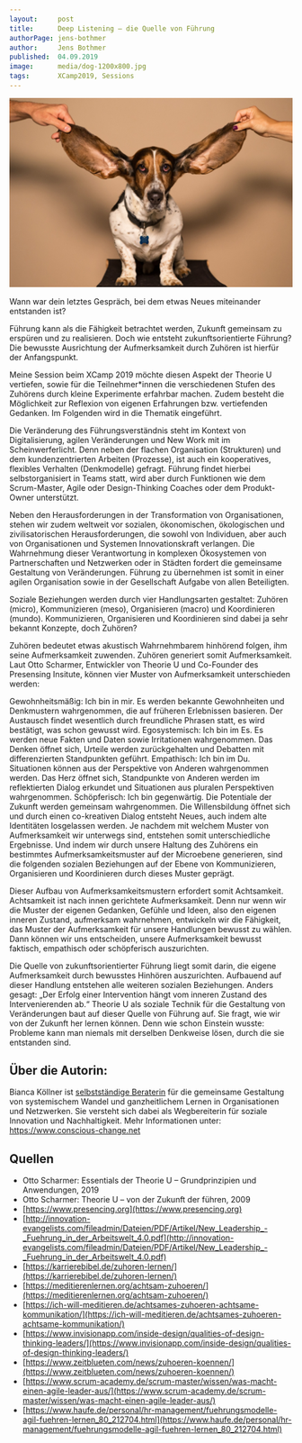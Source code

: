```yaml
---
layout:     post
title:      Deep Listening – die Quelle von Führung
authorPage: jens-bothmer
author:     Jens Bothmer
published:  04.09.2019
image:      media/dog-1200x800.jpg
tags:       XCamp2019, Sessions
---
```


![alt text](media/dog-1200x800.jpg)

Wann war dein letztes Gespräch, bei dem etwas Neues miteinander entstanden ist?

Führung kann als die Fähigkeit betrachtet werden, Zukunft gemeinsam zu erspüren und zu realisieren. Doch wie entsteht zukunftsorientierte Führung? Die bewusste Ausrichtung der Aufmerksamkeit durch Zuhören ist hierfür der Anfangspunkt.

Meine Session beim XCamp 2019 möchte diesen Aspekt der Theorie U vertiefen, sowie für die Teilnehmer*innen die verschiedenen Stufen des Zuhörens durch kleine Experimente erfahrbar machen. Zudem besteht die Möglichkeit zur Reflexion von eigenen Erfahrungen bzw. vertiefenden Gedanken. Im Folgenden wird in die Thematik eingeführt.

Die Veränderung des Führungsverständnis steht im Kontext von Digitalisierung, agilen Veränderungen und New Work mit im Scheinwerferlicht. Denn neben der flachen Organisation (Strukturen) und dem kundenzentrierten Arbeiten (Prozesse), ist auch ein kooperatives, flexibles Verhalten (Denkmodelle) gefragt. Führung findet hierbei selbstorganisiert in Teams statt, wird aber durch Funktionen wie dem Scrum-Master, Agile oder Design-Thinking Coaches oder dem Produkt-Owner unterstützt.

Neben den Herausforderungen in der Transformation von Organisationen, stehen wir zudem weltweit vor sozialen, ökonomischen, ökologischen und zivilisatorischen Herausforderungen, die sowohl von Individuen, aber auch von Organisationen und Systemen Innovationskraft verlangen. Die Wahrnehmung dieser Verantwortung in komplexen Ökosystemen von Partnerschaften und Netzwerken oder in Städten fordert die gemeinsame Gestaltung von Veränderungen. Führung zu übernehmen ist somit in einer agilen Organisation sowie in der Gesellschaft Aufgabe von allen Beteiligten.

Soziale Beziehungen werden durch vier Handlungsarten gestaltet: Zuhören (micro), Kommunizieren (meso), Organisieren (macro) und Koordinieren (mundo). Kommunizieren, Organisieren und Koordinieren sind dabei ja sehr bekannt Konzepte, doch Zuhören?

Zuhören bedeutet etwas akustisch Wahrnehmbarem hinhörend folgen, ihm seine Aufmerksamkeit zuwenden. Zuhören generiert somit Aufmerksamkeit. Laut Otto Scharmer, Entwickler von Theorie U und Co-Founder des Presensing Insitute, können vier Muster von Aufmerksamkeit unterschieden werden:

Gewohnheitsmäßig: Ich bin in mir. Es werden bekannte Gewohnheiten und Denkmustern wahrgenommen, die auf früheren Erlebnissen basieren. Der Austausch findet wesentlich durch freundliche Phrasen statt, es wird bestätigt, was schon gewusst wird.
Egosystemisch: Ich bin im Es. Es werden neue Fakten und Daten sowie Irritationen wahrgenommen. Das Denken öffnet sich, Urteile werden zurückgehalten und Debatten mit differenzierten Standpunkten geführt.
Empathisch: Ich bin im Du. Situationen können aus der Perspektive von Anderen wahrgenommen werden. Das Herz öffnet sich, Standpunkte von Anderen werden im reflektierten Dialog erkundet und Situationen aus pluralen Perspektiven wahrgenommen.
Schöpferisch: Ich bin gegenwärtig. Die Potentiale der Zukunft werden gemeinsam wahrgenommen. Die Willensbildung öffnet sich und durch einen co-kreativen Dialog entsteht Neues, auch indem alte Identitäten losgelassen werden.
Je nachdem mit welchem Muster von Aufmerksamkeit wir unterwegs sind, entstehen somit unterschiedliche Ergebnisse. Und indem wir durch unsere Haltung des Zuhörens ein bestimmtes Aufmerksamkeitsmuster auf der Microebene generieren, sind die folgenden sozialen Beziehungen auf der Ebene von Kommunizieren, Organisieren und Koordinieren durch dieses Muster geprägt.

Dieser Aufbau von Aufmerksamkeitsmustern erfordert somit Achtsamkeit. Achtsamkeit ist nach innen gerichtete Aufmerksamkeit. Denn nur wenn wir die Muster der eigenen Gedanken, Gefühle und Ideen, also den eigenen inneren Zustand, aufmerksam wahrnehmen, entwickeln wir die Fähigkeit, das Muster der Aufmerksamkeit für unsere Handlungen bewusst zu wählen. Dann können wir uns entscheiden, unsere Aufmerksamkeit bewusst faktisch, empathisch oder schöpferisch auszurichten.

Die Quelle von zukunftsorientierter Führung liegt somit darin, die eigene Aufmerksamkeit durch bewusstes Hinhören auszurichten. Aufbauend auf dieser Handlung entstehen alle weiteren sozialen Beziehungen. Anders gesagt: „Der Erfolg einer Intervention hängt vom inneren Zustand des Intervenierenden ab.“ Theorie U als soziale Technik für die Gestaltung von Veränderungen baut auf dieser Quelle von Führung auf. Sie fragt, wie wir von der Zukunft her lernen können. Denn wie schon Einstein wusste: Probleme kann man niemals mit derselben Denkweise lösen, durch die sie entstanden sind.

## Über die Autorin:
Bianca Köllner ist [selbstständige Beraterin](https://www.conscious-change.net/) für die gemeinsame Gestaltung von systemischem Wandel und ganzheitlichem Lernen in Organisationen und Netzwerken. Sie versteht sich dabei als Wegbereiterin für soziale Innovation und Nachhaltigkeit. Mehr Informationen unter: https://www.conscious-change.net

## Quellen
- Otto Scharmer: Essentials der Theorie U – Grundprinzipien und Anwendungen, 2019
- Otto Scharmer: Theorie U – von der Zukunft der führen, 2009
- [https://www.presencing.org](https://www.presencing.org)
- [http://innovation-evangelists.com/fileadmin/Dateien/PDF/Artikel/New_Leadership_-_Fuehrung_in_der_Arbeitswelt_4.0.pdf](http://innovation-evangelists.com/fileadmin/Dateien/PDF/Artikel/New_Leadership_-_Fuehrung_in_der_Arbeitswelt_4.0.pdf)
- [https://karrierebibel.de/zuhoren-lernen/](https://karrierebibel.de/zuhoren-lernen/)
- [https://meditierenlernen.org/achtsam-zuhoeren/](https://meditierenlernen.org/achtsam-zuhoeren/)
- [https://ich-will-meditieren.de/achtsames-zuhoeren-achtsame-kommunikation/](https://ich-will-meditieren.de/achtsames-zuhoeren-achtsame-kommunikation/)
- [https://www.invisionapp.com/inside-design/qualities-of-design-thinking-leaders/](https://www.invisionapp.com/inside-design/qualities-of-design-thinking-leaders/)
- [https://www.zeitblueten.com/news/zuhoeren-koennen/](https://www.zeitblueten.com/news/zuhoeren-koennen/)
- [https://www.scrum-academy.de/scrum-master/wissen/was-macht-einen-agile-leader-aus/](https://www.scrum-academy.de/scrum-master/wissen/was-macht-einen-agile-leader-aus/)
- [https://www.haufe.de/personal/hr-management/fuehrungsmodelle-agil-fuehren-lernen_80_212704.html](https://www.haufe.de/personal/hr-management/fuehrungsmodelle-agil-fuehren-lernen_80_212704.html)
